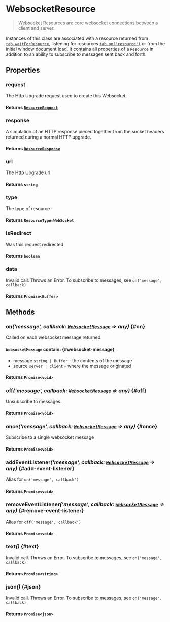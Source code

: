 # WebsocketResource

> Websocket Resources are core websocket connections between a client and server.

Instances of this class are associated with a resource returned from [`tab.waitForResource`](/docs/hero/basic-client/tab##wait-for-resource), listening for resources [`tab.on('resource')`](/docs/hero/basic-client/tab#resource-event) or from the initial window document load. It contains all properties of a `Resource` in addition to an ability to subscribe to messages sent back and forth.

## Properties

### request

The Http Upgrade request used to create this Websocket.

#### **Returns** [`ResourceRequest`](/docs/hero/advanced-client/resource-request)

### response

A simulation of an HTTP response pieced together from the socket headers returned during a normal HTTP upgrade.

#### **Returns** [`ResourceResponse`](/docs/hero/advanced-client/resource-response)

### url

The Http Upgrade url.

#### **Returns** `string`

### type

The type of resource.

#### **Returns** `ResourceType=WebSocket`

### isRedirect

Was this request redirected

#### **Returns** `boolean`

### data

Invalid call. Throws an Error. To subscribe to messages, see `on('message', callback)`

#### **Returns** `Promise<Buffer>`

## Methods

### on<em>('message', callback: [`WebsocketMessage`](#websocket-message) => any)</em> {#on}

Called on each websocket message returned.

#### `WebsocketMessage` contain: {#websocket-message}
- message `string | Buffer` - the contents of the message
- source `server | client` - where the message originated

#### **Returns** `Promise<void>`

### off<em>('message', callback: [`WebsocketMessage`](#websocket-message) => any)</em> {#off}

Unsubscribe to messages.

#### **Returns** `Promise<void>`

### once<em>('message', callback: [`WebsocketMessage`](#websocket-message) => any)</em> {#once}

Subscribe to a single websocket message

#### **Returns** `Promise<void>`

### addEventListener<em>('message', callback: [`WebsocketMessage`](#websocket-message) => any)</em> {#add-event-listener}

Alias for `on('message', callback')`

#### **Returns** `Promise<void>`

### removeEventListener<em>('message', callback: [`WebsocketMessage`](#websocket-message) =>  any)</em> {#remove-event-listener}

Alias for `off('message', callback')`

#### **Returns** `Promise<void>`


### text<em>()</em> {#text}

Invalid call. Throws an Error. To subscribe to messages, see `on('message', callback)`

#### **Returns** `Promise<string>`

### json<em>()</em> {#json}

Invalid call. Throws an Error. To subscribe to messages, see `on('message', callback)`

#### **Returns** `Promise<json>`
